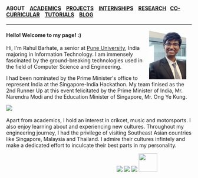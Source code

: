 #### ABOUT &ensp; [ACADEMICS](./academics.md) &ensp; [PROJECTS](./projects.md) &ensp; [INTERNSHIPS](./internships.md) &ensp; [RESEARCH](./research.md) &ensp;[CO-CURRICULAR](./extraCurricular.md) &ensp; [TUTORIALS](./tutorials.md) &ensp; [BLOG](./blogs.md)

-------  
<img height="20%" width="20%" hspace= "15" src="./images/Malaysia photo.jpg" align="right"/>

#### Hello! Welcome to my page! :)

Hi, I'm Rahul Barhate, a senior at [Pune University](http://www.unipune.ac.in/), India majoring in Information Technology. I am immensely fascinated by the ground-breaking technologies used in the field of Computer Science and Engineering.

I had been nominated by the Prime Minister's office to represent India at the Singapore-India Hackathon. My team finised as the 2nd Runner Up at this event felicitated by the Prime Minister of India, Mr. Narendra Modi and the Education Minister of Singapore, Mr. Ong Ye Kung.

<img src="./images/IndiaSingapore.jpg" align = "centre">

Apart from academics, I hold an interest in crikcet, music and motorsports. I also enjoy learning about and experiencing new cultures. Throughout my engineering journey, I had the privilege of visiting Southeast Asian countries like Singapore, Malaysia and Thailand. I admire their cultures infintely and make a dedicated effort to inculcate their best parts in my personality.


 &emsp;&emsp;&emsp;&emsp; &emsp;&emsp;&emsp;&emsp; &emsp;&emsp;&emsp;&emsp; &emsp;&emsp;&emsp;&emsp; &emsp;&emsp;&emsp;&emsp;
[<img src="https://www.britishairways.com/cms/global/assets/images/site/icon/facebook_Button_50x50.png">](https://www.facebook.com/rahulbarhate97)
[<img src="http://www.jobfindah.com/assets/images/linkedin.png">](https://www.linkedin.com/in/rahul-barhate-14462a147/https://www.linkedin.com/in/rahul-barhate-14462a147/)
[<img src="https://static.getjar.com/icon-50x50/53/792453_thm.gif">](mailto:rahulbarhate97@gmail.com)
[<img height="50" width="50" src="https://cdn1.iconfinder.com/data/icons/logotypes/32/square-twitter-512.png">](https://twitter.com/barhate_rahul)
